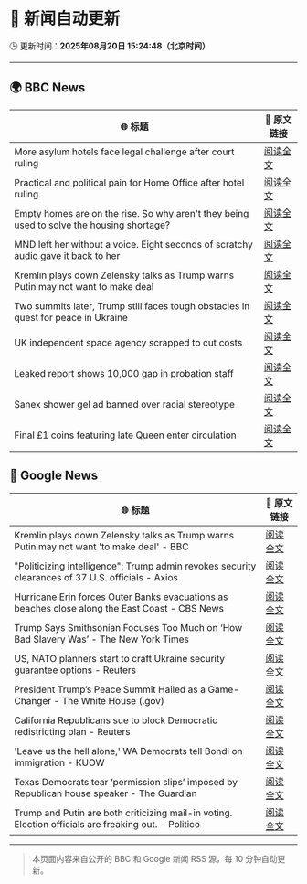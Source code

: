 # 🧠 新闻自动更新

🕒 更新时间：**2025年08月20日 15:24:48（北京时间）**

---

## 🌍 BBC News

| 🌐 标题 | 🔗 原文链接 |
|--------|-------------|
| More asylum hotels face legal challenge after court ruling | [阅读全文](https://www.bbc.com/news/articles/cp3e221qgeeo?at_medium=RSS&at_campaign=rss) |
| Practical and political pain for Home Office after hotel ruling | [阅读全文](https://www.bbc.com/news/articles/cy40wx73mwzo?at_medium=RSS&at_campaign=rss) |
| Empty homes are on the rise. So why aren't they being used to solve the housing shortage? | [阅读全文](https://www.bbc.com/news/articles/c3r413l5n57o?at_medium=RSS&at_campaign=rss) |
| MND left her without a voice. Eight seconds of scratchy audio gave it back to her | [阅读全文](https://www.bbc.com/news/articles/c1ejvxne7elo?at_medium=RSS&at_campaign=rss) |
| Kremlin plays down Zelensky talks as Trump warns Putin may not want to make deal | [阅读全文](https://www.bbc.com/news/articles/cn92e52rpjxo?at_medium=RSS&at_campaign=rss) |
| Two summits later, Trump still faces tough obstacles in quest for peace in Ukraine | [阅读全文](https://www.bbc.com/news/articles/c776edpr10eo?at_medium=RSS&at_campaign=rss) |
| UK independent space agency scrapped to cut costs | [阅读全文](https://www.bbc.com/news/articles/c4gmjm8z47jo?at_medium=RSS&at_campaign=rss) |
| Leaked report shows 10,000 gap in probation staff | [阅读全文](https://www.bbc.com/news/articles/cy7yj0gkl3zo?at_medium=RSS&at_campaign=rss) |
| Sanex shower gel ad banned over racial stereotype | [阅读全文](https://www.bbc.com/news/articles/cn92znzx8zzo?at_medium=RSS&at_campaign=rss) |
| Final £1 coins featuring late Queen enter circulation | [阅读全文](https://www.bbc.com/news/articles/cvgn3nv6g69o?at_medium=RSS&at_campaign=rss) |

## 📰 Google News

| 🌐 标题 | 🔗 原文链接 |
|--------|-------------|
| Kremlin plays down Zelensky talks as Trump warns Putin may not want 'to make deal' - BBC | [阅读全文](https://news.google.com/rss/articles/CBMiWkFVX3lxTFBWZ3RZdmRNMllqWEJlMmR1dWU0WEZ1NlRrTGRYWUk0TkxjeE51THNZY0JJY2tGNUxqRjk0dHVXZm5zeFhMUTE2QjFXdktlTnp2VXJ3SmtucTdjd9IBX0FVX3lxTE1ZYXVaakoyS0I5clRqRy1HX210bjY3c1o3U0NrSXMzYlk3V1BPM2xyOGlUTXRjckd2ZWg1VXhOZzROaUVXb0lsSENFSmJBVXB3Ni0tcnk3Tzh4WFhRTDE0?oc=5) |
| "Politicizing intelligence": Trump admin revokes security clearances of 37 U.S. officials - Axios | [阅读全文](https://news.google.com/rss/articles/CBMihAFBVV95cUxQTHlTSlhCS0VfMHlvQW5aLU5oS29FT0VnVENldGZfY1E4RXl6Ti1rem9kaXJUQ1NOZGJ4MnpWcTE0c1JGUzljdUQ0aGFjV2NTN1J5Mkl3MHJTQ0sxWEtRMlBuSnBCYXdLQ0I1X0tlN0VWNVlHN0FXMmlKMXRPbjEwdktYOHo?oc=5) |
| Hurricane Erin forces Outer Banks evacuations as beaches close along the East Coast - CBS News | [阅读全文](https://news.google.com/rss/articles/CBMiiwFBVV95cUxOOXlfZ1ZTcGlWbDJYS3BaOHVCdFJKT29hNWdZXzZjSVN4c0NTcDdDczFNY2x1QzlsbDdLUl8yUTdYS1JLeWo3SExUcjg0aFdVMlJGVVNIT25rSXBIeHJ5N2loSjdoODVid0xSR0xrSDJ1c1ZKNUk5cjNJNVAzamNOcXYxemRKZUl3YjE40gGQAUFVX3lxTFBDT0xCU3hhZDN1R0ozWjRpdHkzRE13VE9mRHdMazVyQ0pqejZQZ204VWJZdlh1UFVIcTlZQWp0cGQ0M0hkZjJUX1F6OEdMcWJ1X01mc05xd0k5cGZ5MDZoVFAwMXNNeXVfX0t0X3dxWFRkM2hhbk5HS2IzeHZxemkwZ2dCREh0TEJZcFB6cDBSTw?oc=5) |
| Trump Says Smithsonian Focuses Too Much on ‘How Bad Slavery Was’ - The New York Times | [阅读全文](https://news.google.com/rss/articles/CBMigwFBVV95cUxNR0JabkNpRGxsVjhsZFhGTmJ1SWZEeEo0RUJKdmlLSHMzRTd5clRoYmY1R0NMVGdDQ0V6UWlqcmZ0VmxlUzh3NTNyQldweEJsWXdhalJXRkFyUVRkaDVfTjV6Rl9RWWF0QVJoZlcydXcyLVk1Yzd5UGwxQlVFU0JkMjJxMA?oc=5) |
| US, NATO planners start to craft Ukraine security guarantee options - Reuters | [阅读全文](https://news.google.com/rss/articles/CBMisgFBVV95cUxNSEF5RjBRNFNZeWl2OFhzdVIxWG5TS09FZGMtZVY5LXBPamI4Nm1qd3JnUDVmLUt5WjBfSllSLVhEY19laGtFMkNIbkhETzJnR0ZTdXlSVGNIX1RMZEh2SjRVMXQxNGlUOHRGQTZVaUhGWGdJdmsxVVkyOUY4aXdQSUhZUUNkWHhWNmJKRkFTaGl1U3FoYXA4NXFiX2RpRWhLX3U5U1dTUUs2UDVJSG84M01R?oc=5) |
| President Trump’s Peace Summit Hailed as a Game-Changer - The White House (.gov) | [阅读全文](https://news.google.com/rss/articles/CBMioAFBVV95cUxPOWhiaE9wclBsMlludVdFUWxWY1V5UTRLZ1c4VmZRdmNWdTYxRE1qdzVuQ2oxVS1HMXJjNFh5eUtzOTJmZGNGYWVCRXJJZnFaRmxOYWFHQmp3THA4WE9DcG9aeTlxMjNnQTE4amFTeTBVM2lXUi1LWjNpQ1htLVAzMVdJS3Q4WFBta0ZuQzc5ZHlVVE96SUhCNmNMcl9VR0xa?oc=5) |
| California Republicans sue to block Democratic redistricting plan - Reuters | [阅读全文](https://news.google.com/rss/articles/CBMitgFBVV95cUxPREdmRkV6bzVZZnZjMWFfUXAxdnh2T085bF9LeUpZcHB2NHVYd0U5QXBpWGxnVHVYVTlPOFdrYzQ3UXd0aVdtRTdPWFNrU2ZKYUkwdXhkTTk1SDBQM0RqVDZVYXB6QlFyMU5vSjRqQmIxRzMxdjBCc3ZDM3VMTm50MXVUdHFGREJYakF1WFJENXptYWkxS3VranJaRnVBa0pHeGtfTU4wSzJYZTU4V1ZXanliQ0lwUQ?oc=5) |
| 'Leave us the hell alone,' WA Democrats tell Bondi on immigration - KUOW | [阅读全文](https://news.google.com/rss/articles/CBMiyAFBVV95cUxOSHJ1U0xNVnA3bU8wd25TYi1ZSnBhY0pCdmc2N1RleHoxSm1NS1BnQmZSTnpKNXdVc3h0cjhhZW1QQWhUOUdDaEpJb2xfUmp0UUhQLXpSeHMzRnZjamtjZEdXVF9Wa2d2dFVMb2dSYnlXa2tSbEUteWF1WnNYdF9YV3pnRFVYUWpFcXdGWUctZmppZzJVUE1pUGFjNERFdmRTNl9lb3h6MS13bEdIam9GOGdBRUJPX0Zqa3g0UG1fekRlUGU3eC1iVQ?oc=5) |
| Texas Democrats tear ‘permission slips’ imposed by Republican house speaker - The Guardian | [阅读全文](https://news.google.com/rss/articles/CBMikAFBVV95cUxQZTFBVUpFWjdyZkxVdktwM3BMZW0tdXhIMkZ1UnZBSDF5NFNJa0V3TE1GYjYyc0p6WWg1S1hncllHblMxWmFlcTZyb0hYQWEwMzhTRVV4djdHS1dCWUt4NVJBeE1QaUtfLU42WGpFaXNqWVpHUHJoU3I1dTQtbWlOSUllemYwQzJlb1BSOVFBazM?oc=5) |
| Trump and Putin are both criticizing mail-in voting. Election officials are freaking out. - Politico | [阅读全文](https://news.google.com/rss/articles/CBMi0wFBVV95cUxPUV9PYTVFZ1F0MDEteUZQOXk4QzRWWi1ybDRwRklJVThmcmx4RVlhR3EwQ0R0eG0wWUNxYVZfUHlFQmFHV3Q1LXhPZ0g1VFhQREhpUHJKRU4zNDU0bnZ0V19HeldoQXpmeFdISkxSLXdCb3RwTGFjX0M4MHJpYUotMEhlb3RzOENqbHZ2NkU2dEhUbVhEeS0xSnlCRVdsUVFMUDhScGFFUjMtRHh2NzREYlVwYXQxeElIZ0I3UDk3dU5jM3RicFBJVUltZ09SYkJmN3l3?oc=5) |

---
> 本页面内容来自公开的 BBC 和 Google 新闻 RSS 源，每 10 分钟自动更新。